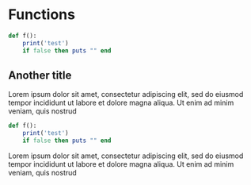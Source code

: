 
# Functions

```ruby
def f():
	print('test')
	if false then puts "" end
```

## Another title

Lorem ipsum dolor sit amet, consectetur adipiscing elit, sed do eiusmod tempor incididunt ut labore et dolore magna aliqua. Ut enim ad minim veniam, quis nostrud 

```ruby
def f():
	print('test')
	if false then puts "" end
```

Lorem ipsum dolor sit amet, consectetur adipiscing elit, sed do eiusmod tempor incididunt ut labore et dolore magna aliqua. Ut enim ad minim veniam, quis nostrud 


